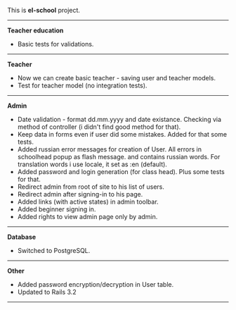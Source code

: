 This is **el-school** project.

------------------------------------------------------------------------------

**Teacher education**

- Basic tests for validations.

------------------------------------------------------------------------------

**Teacher**

- Now we can create basic teacher - saving user and teacher models.
- Test for teacher model (no integration tests).

------------------------------------------------------------------------------

**Admin**

- Date validation - format dd.mm.yyyy and date existance. Checking via method of controller (i didn't find good method for that).
- Keep data in forms even if user did some mistakes. Added for that some tests.
- Added russian error messages for creation of User. All errors in schoolhead popup as flash message.
and contains russian words. For translation words i use locale, it set as :en (default). 
- Added password and login generation (for class head). Plus some tests for that.
- Redirect admin from root of site to his list of users.
- Redirect admin after signing-in to his page.
- Added links (with active states) in admin toolbar.
- Added beginner signing in.
- Added rights to view admin page only by admin.


------------------------------------------------------------------------------

**Database**

- Switched to PostgreSQL.

------------------------------------------------------------------------------

**Other**

- Added password encryption/decryption in User table.
- Updated to Rails 3.2

------------------------------------------------------------------------------

